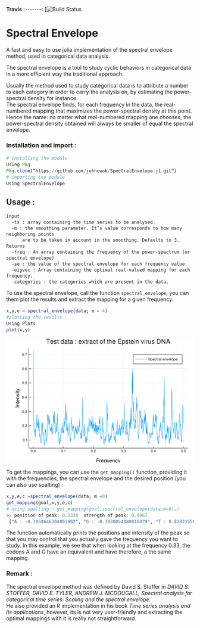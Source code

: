 **Travis**
:-------:
[![Build Status](https://travis-ci.com/johncwok/SpectralEnvelope.jl.svg?branch=master)


# Spectral Envelope
A fast and easy to use julia implementation of the spectral envelope method, used in categorical data analysis.

The spectral envelope is a tool to study cyclic behaviors in categorical data in a more efficient way the traditional approach.

Usually the method used to study categorical data is to attribute a number to each category in order to carry the analysis on, by estimating the power-spectral density for instance.<br/>
The spectral envelope finds, for each frequency in the data, the real-numbered mapping that maximizes the power-spectral density at this point. Hence the name: no matter what real-numbered mapping one chooses, the power-spectral density obtained will always be smaller of equal the spectral envelope.

### Installation and import :
```Julia
# installing the module
Using Pkg
Pkg.clone(“https://github.com/johncwok/SpectralEnvelope.jl.git”)
# importing the module
Using SpectralEnvelope
```
## Usage :
```spectral_envelope 
Input
  -ts : array containing the time series to be analysed.
  -m : the smoothing parameter. It’s value corresponds to how many neighboring points 
      are to be taken in account in the smoothing. Defaults to 3.
Returns 
  -freq : An array containing the frequency of the power-spectrum (or spectral envelope)
  -se : the value of the spectral envelope for each frequency value.
  -eigvec : Array containing the optimal real-valued mapping for each frequency.
  -categories : the categories which are present in the data.
```
To use the spectral envelope, call the function ```spectral_envelope```, you can them plot the results and extract the mapping for a given frequency.
```Julia
x,y,e = spectral_envelope(data; m = 4)
#plotting the results
Using Plots
plot(x,y)
```
![spectral_envelope](github.png)
 
To get the mappings, you can use the ```get_mapping()``` function, providing it with the frequencies, the spectral envelope and the desired position (you can also use spalting) :
```Julia
x,y,e,c =spectral_envelope(data; m =0)
get_mapping(goal,x,y,e,c)
# using spalting : get_mapping(goal,spectral_envelope(data;m=0)…)
>> position of peak: 0.3338  strength of peak: 0.8067 
 ["A : -0.3959646304003992", "G : -0.3930054480816879", "T : 0.8282155690720968", "C : 0.1326439759143416"]
```
The function automatically prints the positions and intensity of the peak so that you may control that you actually gave the frequency you want to study.
In this example, we see that when looking at the frequency 0.33, the codons A and G have an equivalent and have therefore, a the same mapping.

### Remark :
The spectral envelope method was defined by David S. Stoffer in *DAVID S. STOFFER, DAVID E. TYLER, ANDREW J. MCDOUGALL, Spectral analysis for categorical time series: Scaling and the spectral envelope*.\
He also provided an R implementation in his book *Time series analysis and its applications*, however, its is not very user-friendly and extracting the optimal mappings with it is really not straightforward.
